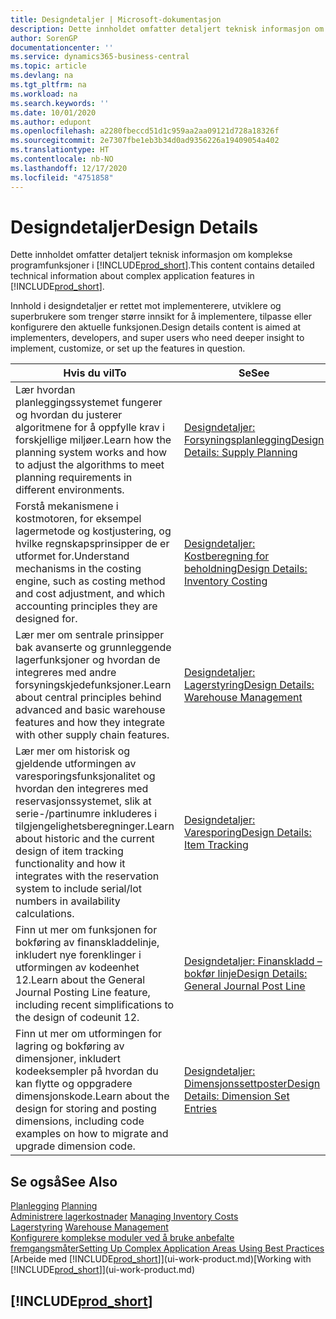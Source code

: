 ```yaml
---
title: Designdetaljer | Microsoft-dokumentasjon
description: Dette innholdet omfatter detaljert teknisk informasjon om komplekse programfunksjoner i Business Central.
author: SorenGP
documentationcenter: ''
ms.service: dynamics365-business-central
ms.topic: article
ms.devlang: na
ms.tgt_pltfrm: na
ms.workload: na
ms.search.keywords: ''
ms.date: 10/01/2020
ms.author: edupont
ms.openlocfilehash: a2280fbeccd51d1c959aa2aa09121d728a18326f
ms.sourcegitcommit: 2e7307fbe1eb3b34d0ad9356226a19409054a402
ms.translationtype: HT
ms.contentlocale: nb-NO
ms.lasthandoff: 12/17/2020
ms.locfileid: "4751858"
---
```

# <a name="design-details"></a><span data-ttu-id="58f05-103">Designdetaljer</span><span class="sxs-lookup"><span data-stu-id="58f05-103">Design Details</span></span>
<span data-ttu-id="58f05-104">Dette innholdet omfatter detaljert teknisk informasjon om komplekse programfunksjoner i [!INCLUDE[prod_short](includes/prod_short.md)].</span><span class="sxs-lookup"><span data-stu-id="58f05-104">This content contains detailed technical information about complex application features in [!INCLUDE[prod_short](includes/prod_short.md)].</span></span>  

 <span data-ttu-id="58f05-105">Innhold i designdetaljer er rettet mot implementerere, utviklere og superbrukere som trenger større innsikt for å implementere, tilpasse eller konfigurere den aktuelle funksjonen.</span><span class="sxs-lookup"><span data-stu-id="58f05-105">Design details content is aimed at implementers, developers, and super users who need deeper insight to implement, customize, or set up the features in question.</span></span>  

|<span data-ttu-id="58f05-106">**Hvis du vil**</span><span class="sxs-lookup"><span data-stu-id="58f05-106">**To**</span></span>|<span data-ttu-id="58f05-107">**Se**</span><span class="sxs-lookup"><span data-stu-id="58f05-107">**See**</span></span>|  
|------------|-------------|  
|<span data-ttu-id="58f05-108">Lær hvordan planleggingssystemet fungerer og hvordan du justerer algoritmene for å oppfylle krav i forskjellige miljøer.</span><span class="sxs-lookup"><span data-stu-id="58f05-108">Learn how the planning system works and how to adjust the algorithms to meet planning requirements in different environments.</span></span>|[<span data-ttu-id="58f05-109">Designdetaljer: Forsyningsplanlegging</span><span class="sxs-lookup"><span data-stu-id="58f05-109">Design Details: Supply Planning</span></span>](design-details-supply-planning.md)|  
|<span data-ttu-id="58f05-110">Forstå mekanismene i kostmotoren, for eksempel lagermetode og kostjustering, og hvilke regnskapsprinsipper de er utformet for.</span><span class="sxs-lookup"><span data-stu-id="58f05-110">Understand mechanisms in the costing engine, such as costing method and cost adjustment, and which accounting principles they are designed for.</span></span>|[<span data-ttu-id="58f05-111">Designdetaljer: Kostberegning for beholdning</span><span class="sxs-lookup"><span data-stu-id="58f05-111">Design Details: Inventory Costing</span></span>](design-details-inventory-costing.md)|  
|<span data-ttu-id="58f05-112">Lær mer om sentrale prinsipper bak avanserte og grunnleggende lagerfunksjoner og hvordan de integreres med andre forsyningskjedefunksjoner.</span><span class="sxs-lookup"><span data-stu-id="58f05-112">Learn about central principles behind advanced and basic warehouse features and how they integrate with other supply chain features.</span></span>|[<span data-ttu-id="58f05-113">Designdetaljer: Lagerstyring</span><span class="sxs-lookup"><span data-stu-id="58f05-113">Design Details: Warehouse Management</span></span>](design-details-warehouse-management.md)|  
|<span data-ttu-id="58f05-114">Lær mer om historisk og gjeldende utformingen av varesporingsfunksjonalitet og hvordan den integreres med reservasjonssystemet, slik at serie-/partinumre inkluderes i tilgjengelighetsberegninger.</span><span class="sxs-lookup"><span data-stu-id="58f05-114">Learn about historic and the current design of item tracking functionality and how it integrates with the reservation system to include serial/lot numbers in availability calculations.</span></span>|[<span data-ttu-id="58f05-115">Designdetaljer: Varesporing</span><span class="sxs-lookup"><span data-stu-id="58f05-115">Design Details: Item Tracking</span></span>](design-details-item-tracking.md)|  
|<span data-ttu-id="58f05-116">Finn ut mer om funksjonen for bokføring av finanskladdelinje, inkludert nye forenklinger i utformingen av kodeenhet 12.</span><span class="sxs-lookup"><span data-stu-id="58f05-116">Learn about the General Journal Posting Line feature, including recent simplifications to the design of codeunit 12.</span></span>|[<span data-ttu-id="58f05-117">Designdetaljer: Finanskladd – bokfør linje</span><span class="sxs-lookup"><span data-stu-id="58f05-117">Design Details: General Journal Post Line</span></span>](design-details-general-journal-post-line.md)|
|<span data-ttu-id="58f05-118">Finn ut mer om utformingen for lagring og bokføring av dimensjoner, inkludert kodeeksempler på hvordan du kan flytte og oppgradere dimensjonskode.</span><span class="sxs-lookup"><span data-stu-id="58f05-118">Learn about the design for storing and posting dimensions, including code examples on how to migrate and upgrade dimension code.</span></span>|[<span data-ttu-id="58f05-119">Designdetaljer: Dimensjonssettposter</span><span class="sxs-lookup"><span data-stu-id="58f05-119">Design Details: Dimension Set Entries</span></span>](design-details-dimension-set-entries.md)| 

## <a name="see-also"></a><span data-ttu-id="58f05-120">Se også</span><span class="sxs-lookup"><span data-stu-id="58f05-120">See Also</span></span>  
 <span data-ttu-id="58f05-121">[Planlegging](production-planning.md) </span><span class="sxs-lookup"><span data-stu-id="58f05-121">[Planning](production-planning.md) </span></span>  
 <span data-ttu-id="58f05-122">[Administrere lagerkostnader](finance-manage-inventory-costs.md) </span><span class="sxs-lookup"><span data-stu-id="58f05-122">[Managing Inventory Costs](finance-manage-inventory-costs.md) </span></span>  
 <span data-ttu-id="58f05-123">[Lagerstyring](warehouse-manage-warehouse.md) </span><span class="sxs-lookup"><span data-stu-id="58f05-123">[Warehouse Management](warehouse-manage-warehouse.md) </span></span>  
 [<span data-ttu-id="58f05-124">Konfigurere komplekse moduler ved å bruke anbefalte fremgangsmåter</span><span class="sxs-lookup"><span data-stu-id="58f05-124">Setting Up Complex Application Areas Using Best Practices</span></span>](set-up-complex-application-areas-using-best-practices.md)  
 <span data-ttu-id="58f05-125">[Arbeide med [!INCLUDE[prod_short](includes/prod_short.md)]](ui-work-product.md)</span><span class="sxs-lookup"><span data-stu-id="58f05-125">[Working with [!INCLUDE[prod_short](includes/prod_short.md)]](ui-work-product.md)</span></span>

 ## [!INCLUDE[prod_short](includes/free_trial_md.md)]  
